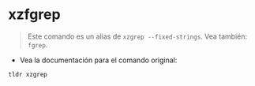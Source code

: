 # xzfgrep

> Este comando es un alias de `xzgrep --fixed-strings`.
> Vea también: `fgrep`.

- Vea la documentación para el comando original:

`tldr xzgrep`
